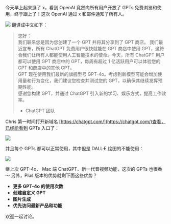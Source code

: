 今天早上起来逛了 x，看到 OpenAI 竟然向所有用户开放了 GPTs 免费浏览和使用，终于跟上了！这次 OpenAI 通过 x 和邮件通知了所有人。

![](https://cdn.nlark.com/yuque/0/2024/png/186051/1717028373465-eb8039c1-59ac-417d-9f60-46b0c5372f37.png#averageHue=%23e5e6f3&clientId=u0e36e434-1f37-4&from=paste&height=1410&id=u9c80bb4c&originHeight=1410&originWidth=2280&originalType=binary&ratio=2&rotation=0&showTitle=false&size=822044&status=done&style=none&taskId=u252ae9dc-2324-4996-acea-f7c83d47b0d&title=&width=2280)
翻译成中文如下：

> 您好：  
> 我们联系您是因为您创建了一个 GPT 并将其分享到了 GPT 商店。
> 我们最近宣布，所有 ChatGPT 免费用户很快就能在 GPT 商店中使用 GPT，这符合我们让所有人都能使用人工智能技术的使命。今天，所有 ChatGPT 用户都可以使用 GPT 商店中的 GPT，每周有超过 1 亿活跃用户可以体验您的 GPT 和商店中的其他 GPT。  
> GPT 现在使用我们最新的旗舰型号 GPT-4o。考虑到新模型可能会增加使用量和行为变化，我们建议您检查并测试您的 GPT，以确保其继续发挥预期性能。  
> 感谢您构建 GPT，并通过 ChatGPT 引入新的学习、娱乐方式，提高工作效率。
>
> - ChatGPT 团队

Chris 第一时间打开新域名 [https://chatgpt.com/](https://chatgpt.com/)查看，已经能看到 GPTs 入口了：

![](https://cdn.nlark.com/yuque/0/2024/png/186051/1717028575857-65914b9e-7a24-4c26-8bc9-d932b3081235.png#averageHue=%23dbbe9f&clientId=u0e36e434-1f37-4&from=paste&height=1730&id=ubbc0fb32&originHeight=1730&originWidth=3112&originalType=binary&ratio=2&rotation=0&showTitle=false&size=929310&status=done&style=none&taskId=uaeb471fd-3d39-49a8-9913-67d1383b5e3&title=&width=3112)

并且每个 GPTs 都可以正常使用，其中但是 DALL·E 绘图的不能使用：

![](https://cdn.nlark.com/yuque/0/2024/png/186051/1717029092339-772dfd63-20be-46f8-9f7f-8518c1061b20.png#averageHue=%23bfb4ad&clientId=u0e36e434-1f37-4&from=paste&height=1724&id=u1cc6d4f6&originHeight=1724&originWidth=3122&originalType=binary&ratio=2&rotation=0&showTitle=false&size=931522&status=done&style=none&taskId=u26f8ca78-597a-4fb8-8345-db0f578ff90&title=&width=3122)

继上次 GPT-4o、 Mac 端 ChatGPT、新一代音视频功能，这次的 GPTs 也很香～
另外，Plus 版本的优势就剩下面这些优势？

- **更多 GPT-4o 的使用次数**
- **创建自定义 GPT**
- **图片生成**
- **优先访问最新产品和功能**

欢迎一起讨论。
